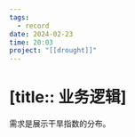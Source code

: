 ```yaml
---
tags:
  - record
date: 2024-02-23
time: 20:03
project: "[[drought]]" 
---
```


# [title:: 业务逻辑]

需求是展示干旱指数的分布。
